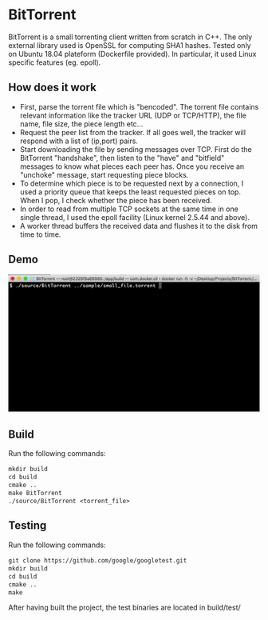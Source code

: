 # BitTorrent

BitTorrent is a small torrenting client written from scratch in C++. The only external library used is OpenSSL for computing SHA1 hashes. Tested only on Ubuntu 18.04 plateform (Dockerfile provided). In particular, it used Linux specific features (eg. epoll).

## How does it work

* First, parse the torrent file which is "bencoded". The torrent file contains relevant
information like the tracker URL (UDP or TCP/HTTP), the file name, file size, the piece length etc...
* Request the peer list from the tracker. If all goes well, the tracker will respond with
a list of (ip,port) pairs.
* Start downloading the file by sending messages over TCP. First do the BitTorrent "handshake", then
listen to the "have" and "bitfield" messages to know what pieces each peer has. Once you receive
an "unchoke" message, start requesting piece blocks.
* To determine which piece is to be requested next by a connection, I used a priority queue that keeps the least requested pieces on top. When I pop, I check whether the piece has been received.
* In order to read from multiple TCP sockets at the same time in one single thread, I used the epoll facility (Linux kernel 2.5.44 and above).
* A worker thread buffers the received data and flushes it to the disk from time to time.

## Demo
![demo](demo.gif)

## Build

Run the following commands:

```
mkdir build
cd build
cmake ..
make BitTorrent
./source/BitTorrent <torrent_file>
```

## Testing

Run the following commands:

```
git clone https://github.com/google/googletest.git
mkdir build
cd build
cmake ..
make
```

After having built the project, the test binaries are located
in build/test/

